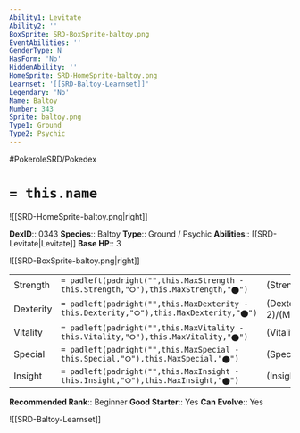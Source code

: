 ```yaml
---
Ability1: Levitate
Ability2: ''
BoxSprite: SRD-BoxSprite-baltoy.png
EventAbilities: ''
GenderType: N
HasForm: 'No'
HiddenAbility: ''
HomeSprite: SRD-HomeSprite-baltoy.png
Learnset: '[[SRD-Baltoy-Learnset]]'
Legendary: 'No'
Name: Baltoy
Number: 343
Sprite: baltoy.png
Type1: Ground
Type2: Psychic
---
```


#PokeroleSRD/Pokedex

# `= this.name`

![[SRD-HomeSprite-baltoy.png|right]]

**DexID**:: 0343
**Species**:: Baltoy
**Type**:: Ground / Psychic
**Abilities**:: [[SRD-Levitate|Levitate]]
**Base HP**:: 3

![[SRD-BoxSprite-baltoy.png|right]]

|           |                                                                                        |                                          |
| --------- | -------------------------------------------------------------------------------------- | ---------------------------------------- |
| Strength  | `= padleft(padright("",this.MaxStrength - this.Strength,"⭘"),this.MaxStrength,"⬤")`    | (Strength::1)/(MaxStrength::3)   |
| Dexterity | `= padleft(padright("",this.MaxDexterity - this.Dexterity,"⭘"),this.MaxDexterity,"⬤")` | (Dexterity:: 2)/(MaxDexterity::4) |
| Vitality  | `= padleft(padright("",this.MaxVitality - this.Vitality,"⭘"),this.MaxVitality,"⬤")`    | (Vitality::2)/(MaxVitality::4)   |
| Special   | `= padleft(padright("",this.MaxSpecial - this.Special,"⭘"),this.MaxSpecial,"⬤")`       | (Special::1)/(MaxSpecial::3)     |
| Insight   | `= padleft(padright("",this.MaxInsight - this.Insight,"⭘"),this.MaxInsight,"⬤")`       | (Insight::2)/(MaxInsight::5)     |

**Recommended Rank**:: Beginner
**Good Starter**:: Yes
**Can Evolve**:: Yes

![[SRD-Baltoy-Learnset]]